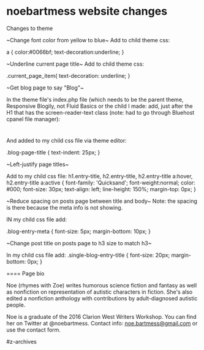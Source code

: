 # noebartmess website changes


Changes to theme

~Change font color from yellow to blue~
Add to child theme css: 

a {
	color:#0066bf;
	text-decoration:underline;
}

~Underline current page title~
Add to child theme css: 

.current_page_item{
	text-decoration: underline;	
} 

~Get blog page to say "Blog"~

In the theme file's index.php file (which needs to be the parent theme, Responsive Blogily, not Fluid Basics or the child I made: add, just after the H1 that has the screen-reader-text class (note: had to go through Bluehost cpanel file manager): 			
<h1 class="blog-page-title"><?php single_post_title(); ?></h1>

And added to my child css file via theme editor: 

.blog-page-title {
	text-indent: 25px;
}

~Left-justify page titles~

Add to my child css file: 
h1.entry-title, h2.entry-title, h2.entry-title a:hover, h2.entry-title a:active {
	font-family: 'Quicksand';
	font-weight:normal;
	color: #000;
	font-size: 30px;
	text-align: left; 
	line-height: 150%;
	margin-top: 0px;
}

~Reduce spacing on posts page between title and body~
Note: the spacing is there because the meta info is not showing.

IN my child css file add: 

.blog-entry-meta {
	font-size: 5px;
		margin-bottom: 10px;
}

~Change post title on posts page to h3 size to match h3~

In my child css file add:
.single-blog-entry-title {
	font-size: 20px;
	margin-bottom: 0px;
}


====
Page bio

Noe (rhymes with Zoe) writes humorous science fiction and fantasy as well as nonfiction on representation of autistic characters in fiction. She's also edited a nonfiction anthology with contributions by adult-diagnosed autistic people. 

Noe is a graduate of the 2016 Clarion West Writers Workshop. You can find her on Twitter at @noebartmess. Contact info: noe.bartmess@gmail.com or use the contact form. 

#z-archives
